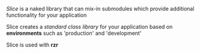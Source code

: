_Slice_ is a naked library that can mix-in submodules which provide additional functionality for your application

Slice creates a  _standard class library_ for your application based on **environments** such as 'production' and 'development'


Slice is used with **rzr**
